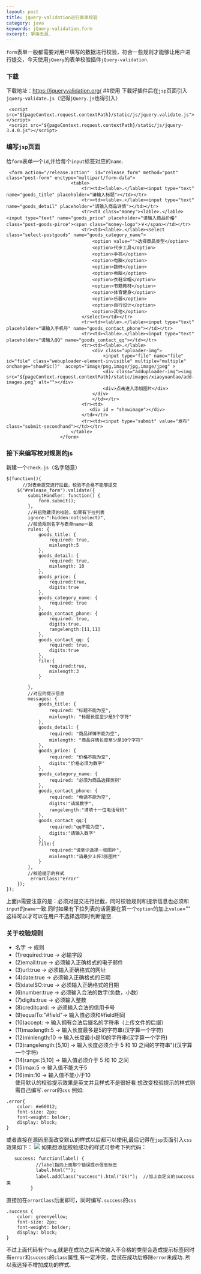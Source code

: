 ```yaml
---
layout: post
title: jquery-validation进行表单校验
category: java
keywords: jQuery-validation,form
excerpt: 学海无涯.
---
```

`form`表单一般都需要对用户填写的数据进行校验，符合一些规则才能够让用户进行提交，今天使用`jQuery`的表单校验插件`jQuery-validation`.</br>
### 下载
下载地址：https://jqueryvalidation.org/
##使用
下载好插件后在`jsp`页面引入`jquery-validate.js`（记得`jQuery.js`也得引入）
```
 <script src="${pageContext.request.contextPath}/static/js/jquery.validate.js"></script>
 <script src="${pageContext.request.contextPath}/static/js/jquery-3.4.0.js"></script>
 ```
### 编写`jsp`页面
给`form`表单一个`id`,并给每个`input`标签对应的`name`.
```
 <form action="/release.action"  id="release_form" method="post" class="post-form" enctype="multipart/form-data">
                        <table>
                            <tr><td><lable>.</lable><input type="text" name="goods_title" placeholder="请输入标题"></td></tr>
                            <tr><td><lable>.</lable><input type="text" name="goods_detail" placeholder="请输入商品详情"></td></tr>
                            <tr><td class="money"><lable>.</lable><input type="text" name="goods_price" placeholder="请输入商品价格" class="post-goods-pirce"><span class="money-logo">￥</span></td></tr>
                            <tr><td><lable>.</lable><select class="select-postgoods" name="goods_category_name">
                                <option value="">选择商品类型</option>
                                <option>代步工具</option>
                                <option>手机</option>
                                <option>电脑</option>
                                <option>数码</option>
                                <option>电脑</option>
                                <option>衣鞋伞帽</option>
                                <option>书籍教材</option>
                                <option>体育健身</option>
                                <option>乐器</option>
                                <option>自行设计</option>
                                <option>其他</option>
                            </select></td></tr>
                            <tr><td><lable>.</lable><input type="text" placeholder="请输入手机号" name="goods_contact_phone"></td></tr>
                            <tr><td><lable>.</lable><input type="text" placeholder="请输入QQ" name="goods_contact_qq"></td></tr>
                            <tr><td><lable>.</lable>
                                <div class="uploader-img">
                                    <input type="file" name="file" id="file" class="webuploader-element-invisible" multiple="multiple" onchange="showPic()"  accept="image/png,image/jpg,image/jpeg" >
                                    <div class="adduploader-img"><img src="${pageContext.request.contextPath}/static/images/xiaoyuantao/add-images.png" alt=""></div>
                                    <div>点击进入添加图片</div>
                                </div>
                                </td></tr>
                            <tr><td>
                               <div id = "showimage"></div>
                            </td></tr>
                            <tr><td><input type="submit" value="发布" class="submit-secondhand"></td></tr>
                        </table>
                    </form>
```
### 接下来编写校对规则的js
新建一个`check.js`（名字随意）
```
$(function(){
      //对表单提交进行拦截，校验不合格不能够提交
    $("#release_form").validate({
        submitHandler: function() {
            form.submit();
        },
        //开启隐藏项的校验，如果有下拉列表
        ignore:":hidden:not(select)",
        //校验规则名字与表单name一致
        rules: {
            goods_title: {
                required: true,
                minlength:5
            },
            goods_detail: {
                required: true,
                minlength: 10
            },
            goods_price: {
                required:true,
                digits:true
            },
            goods_category_name: {
                required: true
            },
            goods_contact_phone: {
                required: true,
                digits:true,
                rangelength:[11,11]
            },
            goods_contact_qq: {
                required: true,
                digits:true
            },
            file:{
                required:true,
                minlength:3
            }

        },
        //对应的提示信息
        messages: {
            goods_title: {
                required: "标题不能为空",
                minlength: "标题长度至少是5个字符"
            },
            goods_detail: {
                required: "商品详情不能为空",
                minlength: "商品详情长度至少是10个字符"
            },
            goods_price: {
                required: "价格不能为空",
                digits:"价格必须为数字"
            },
            goods_category_name: {
                required: "必须为商品选择类别"
            },
            goods_contact_phone: {
                required: "电话不能为空",
                digits:"请填数字",
                rangelength:"请填十一位电话号码"
            },
            goods_contact_qq:{
                required:"qq不能为空",
                digits:"请输入数字"
            },
            file:{
                required:"请至少选择一张图片",
                minlength:"请最少上传3张图片"
            }
        },
        //校验提示的样式
         errorClass:"error"
    });
});
```
上面js需要注意的是：必须对提交进行拦截，同时校验规则和提示信息也必须和`input`的`name`一致.同时如果有下拉列表的话需要在第一个`option`的加上`value`=""
这样可以才可以在用户不选择选项时判断是空.
### 关于校验规则
* 名字               ->                 规则                                   
* (1)required:true   ->                必输字段                                  
* (2)email:true      ->                必须输入正确格式的电子邮件                  
* (3)url:true        ->                必须输入正确格式的网址                      
* (4)date:true       ->                必须输入正确格式的日期                      
* (5)dateISO:true    ->                必须输入正确格式的日期                      
* (6)number:true     ->                必须输入合法的数字(负数，小数)               
* (7)digits:true     ->                必须输入整数                                
* (8)creditcard:     ->                必须输入合法的信用卡号                      
* (9)equalTo:"#field"->                输入值必须和#field相同                       
* (10)accept:        ->                输入拥有合法后缀名的字符串（上传文件的后缀）   
* (11)maxlength:5    ->                输入长度最多是5的字符串(汉字算一个字符)       
* (12)minlength:10   ->                输入长度最小是10的字符串(汉字算一个字符)      
* (13)rangelength:[5,10] ->            输入长度必须介于 5 和 10 之间的字符串")(汉字算一个字符)
* (14)range:[5,10]   ->                输入值必须介于 5 和 10 之间                     
* (15)max:5          ->                输入值不能大于5 
* (16)min:10         ->                输入值不能小于10</br>
使用默认的校验提示效果是英文并且样式不是很好看
想改变校验提示的样式则需自己编写`.erro`r的`css`
例如:
```
.error{
    color: #e60012;
    font-size: 2px;
    font-weight: bolder;
    display: block;
}
```
或者直接在源码里面改变默认的样式以后都可以使用,最后记得在`jsp`页面引入`css`
效果如下：
![](https://github.com/Apathyyi/Apathyyi.github.io/blob/master/image/jquery-validation.png)
如果想添加校验成功的样式可参考下列代码：
```
   success: function(label) {
           //label指向上面那个错误提示信息标签
           label.html("");
           label.addClass("success").html("Ok!");  //加上自定义的success类
         }
```
直接加在`errorClass`后面即可，同时编写`.success`的`css`
```
.success {
    color: greenyellow;
    font-size: 2px;
    font-weight: bolder;
    display: block;
}
```
不过上面代码有个`bug`,就是在成功之后再次输入不合格的类型会造成提示标签同时有`error`和`success`的`class`属性,有一定冲突，尝试在成功后移除`error`未成功.
所以我选择不增加成功的样式.

